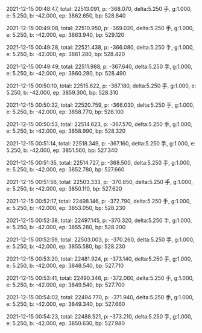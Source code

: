 2021-12-15 00:48:47, total: 22513.091, p: -368.070, delta:5.250 手, g:1.000, e: 5.250, b: -42.000, ep: 3862.650, bp: 528.840

2021-12-15 00:49:08, total: 22510.950, p: -369.020, delta:5.250 手, g:1.000, e: 5.250, b: -42.000, ep: 3863.940, bp: 529.120

2021-12-15 00:49:28, total: 22521.438, p: -366.080, delta:5.250 手, g:1.000, e: 5.250, b: -42.000, ep: 3861.280, bp: 528.420

2021-12-15 00:49:49, total: 22511.988, p: -367.640, delta:5.250 手, g:1.000, e: 5.250, b: -42.000, ep: 3860.280, bp: 528.490

2021-12-15 00:50:10, total: 22515.622, p: -367.180, delta:5.250 手, g:1.000, e: 5.250, b: -42.000, ep: 3859.300, bp: 528.310

2021-12-15 00:50:32, total: 22520.759, p: -366.030, delta:5.250 手, g:1.000, e: 5.250, b: -42.000, ep: 3858.770, bp: 528.100

2021-12-15 00:50:53, total: 22514.623, p: -367.570, delta:5.250 手, g:1.000, e: 5.250, b: -42.000, ep: 3858.990, bp: 528.320

2021-12-15 00:51:14, total: 22518.349, p: -367.160, delta:5.250 手, g:1.000, e: 5.250, b: -42.000, ep: 3851.560, bp: 527.340

2021-12-15 00:51:35, total: 22514.727, p: -368.500, delta:5.250 手, g:1.000, e: 5.250, b: -42.000, ep: 3852.780, bp: 527.660

2021-12-15 00:51:56, total: 22503.333, p: -370.850, delta:5.250 手, g:1.000, e: 5.250, b: -42.000, ep: 3850.110, bp: 527.620

2021-12-15 00:52:17, total: 22498.146, p: -372.790, delta:5.250 手, g:1.000, e: 5.250, b: -42.000, ep: 3853.050, bp: 528.230

2021-12-15 00:52:38, total: 22497.145, p: -370.320, delta:5.250 手, g:1.000, e: 5.250, b: -42.000, ep: 3855.280, bp: 528.200

2021-12-15 00:52:59, total: 22503.003, p: -370.260, delta:5.250 手, g:1.000, e: 5.250, b: -42.000, ep: 3855.580, bp: 528.230

2021-12-15 00:53:20, total: 22481.924, p: -373.140, delta:5.250 手, g:1.000, e: 5.250, b: -42.000, ep: 3848.540, bp: 527.710

2021-12-15 00:53:41, total: 22490.346, p: -372.060, delta:5.250 手, g:1.000, e: 5.250, b: -42.000, ep: 3849.540, bp: 527.700

2021-12-15 00:54:02, total: 22494.770, p: -371.940, delta:5.250 手, g:1.000, e: 5.250, b: -42.000, ep: 3849.340, bp: 527.660

2021-12-15 00:54:23, total: 22488.521, p: -373.210, delta:5.250 手, g:1.000, e: 5.250, b: -42.000, ep: 3850.630, bp: 527.980